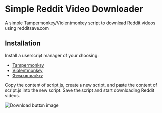 # Simple Reddit Video Downloader

A simple Tampermonkey/Violentmonkey script to download Reddit videos using redditsave.com


## Installation

Install a userscript manager of your choosing:

 - [Tampermonkey](https://addons.mozilla.org/de/firefox/addon/tampermonkey/)
 - [Violentmonkey](https://addons.mozilla.org/de/firefox/addon/violentmonkey/)
 - [Greasemonkey](https://addons.mozilla.org/de/firefox/addon/greasemonkey/)

Copy the content of script.js, create a new script, and paste the content of script.js into the new script.
Save the script and start downloading Reddit videos.

![Download button image](https://i.imgur.com/RBvWDC1.png)
